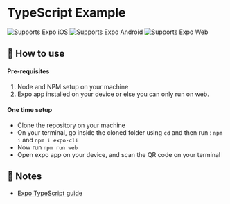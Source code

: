 # TypeScript Example

<p>
  <!-- iOS -->
  <img alt="Supports Expo iOS" longdesc="Supports Expo iOS" src="https://img.shields.io/badge/iOS-4630EB.svg?style=flat-square&logo=APPLE&labelColor=999999&logoColor=fff" />
  <!-- Android -->
  <img alt="Supports Expo Android" longdesc="Supports Expo Android" src="https://img.shields.io/badge/Android-4630EB.svg?style=flat-square&logo=ANDROID&labelColor=A4C639&logoColor=fff" />
  <!-- Web -->
  <img alt="Supports Expo Web" longdesc="Supports Expo Web" src="https://img.shields.io/badge/web-4630EB.svg?style=flat-square&logo=GOOGLE-CHROME&labelColor=4285F4&logoColor=fff" />
</p>


## 🚀 How to use

#### Pre-requisites
1. Node and NPM setup on your machine
2. Expo app installed on your device or else you can only run on web.

#### One time setup

- Clone the repository on your machine
- On your terminal, go inside the cloned folder using `cd` and then run : `npm i` and `npm i expo-cli`
- Now run `npm run web`
- Open expo app on your device, and scan the QR code on your terminal


## 📝 Notes

- [Expo TypeScript guide](https://docs.expo.dev/versions/latest/guides/typescript/)
